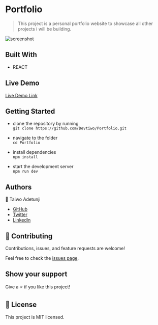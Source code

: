 # Portfolio

> This project is a personal portfolio website to showcase all other projects i will be building.

![screenshot](images/portv2.png)

## Built With

- REACT

## Live Demo
[Live Demo Link](https://devtiwo.netlify.app/)

## Getting Started
- clone the repository by running\
    `git clone https://github.com/Devtiwo/Portfolio.git`

- navigate to the folder\
    `cd Portfolio`

- install dependencies\
    `npm install`

- start the development server\
    `npm run dev`

## Authors

👤 Taiwo Adetunji

- [GitHub](https://github.com/Devtiwo)
- [Twitter](https://x.com/devtiwo)
- [LinkedIn](https://www.linkedin.com/in/taiwo-adetunji-860666225/)


## 🤝 Contributing

Contributions, issues, and feature requests are welcome!

Feel free to check the [issues page](https://github.com/Devtiwo/Portfolio/issues).

## Show your support

Give a ⭐️ if you like this project!

## 📝 License

This project is MIT licensed.
